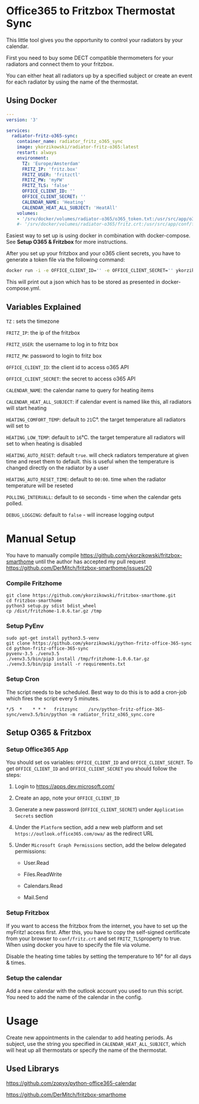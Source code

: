 # Office365 to Fritzbox Thermostat Sync

This little tool gives you the opportunity to control your radiators by your calendar. 

First you need to buy some DECT compatible thermometers for your radiators and connect them to your fritzbox. 

You can either heat all radiators up by a specified subject or create an event for each radiator by using the name of the thermostat. 

## Using Docker

```yaml
---
version: '3'

services:
  radiator-fritz-o365-sync:
    container_name: radiator_fritz_o365_sync
    image: ykorzikowski/radiator-fritz-o365:latest
    restart: always
    environment:
      TZ: 'Europe/Amsterdam'
      FRITZ_IP: 'fritz.box'
      FRITZ_USER: 'fritzctl'
      FRITZ_PW: 'myPW'
      FRITZ_TLS: 'false'
      OFFICE_CLIENT_ID: ''
      OFFICE_CLIENT_SECRET: ''
      CALENDAR_NAME: 'Heating'
      CALENDAR_HEAT_ALL_SUBJECT: 'HeatAll'
    volumes:
    - '/srv/docker/volumes/radiator-o365/o365_token.txt:/usr/src/app/o365_token.txt'
    #- '/srv/docker/volumes/radiator-o365/fritz.crt:/usr/src/app/conf/fritz.crt'
```

Easiest way to set up is using docker in combination with docker-compose. See **Setup O365 & Fritzbox** for more instructions. 

After you set up your fritzbox and your o365 client secrets, you have to generate a token file via the following command: 

```bash
docker run -i -e OFFICE_CLIENT_ID='' -e OFFICE_CLIENT_SECRET='' ykorzikowski/radiator-fritz-o365 python -mradiator_fritz_o365_sync.gen_token
```

This will print out a json which has to be stored as presented in docker-compose.yml. 



## Variables Explained

`TZ` : sets the timezone

`FRITZ_IP`: the ip of the fritzbox

`FRITZ_USER`: the username to log in to fritz box

`FRITZ_PW`: password to login to fritz box

`OFFICE_CLIENT_ID`: the client id to access o365 API

`OFFICE_CLIENT_SECRET`: the secret to access o365 API

`CALENDAR_NAME`: the calendar name to query for heating items

`CALENDAR_HEAT_ALL_SUBJECT`: if calendar event is named like this, all radiators will start heating

`HEATING_COMFORT_TEMP`: default to `21`C°. the target temperature all radiators will set to

`HEATING_LOW_TEMP`: default to `16`°C. the target temperature all radiators will set to when heating is disabled

`HEATING_AUTO_RESET`: default `true`. will check radiators temperature at given time and reset them to default. this is useful when the temperature is changed directly on the radiator by a user

`HEATING_AUTO_RESET_TIME`: default to `00:00`. time when the radiator temperature will be reseted

`POLLING_INTERVALL`: default to `60` seconds - time when the calendar gets polled. 

`DEBUG_LOGGING`: default to `false` - will increase logging output 

# Manual Setup 

You have to manually compile https://github.com/ykorzikowski/fritzbox-smarthome until the author has accepted my pull request https://github.com/DerMitch/fritzbox-smarthome/issues/20

### Compile Fritzhome

```
git clone https://github.com/ykorzikowski/fritzbox-smarthome.git
cd fritzbox-smarthome
python3 setup.py sdist bdist_wheel
cp /dist/fritzhome-1.0.6.tar.gz /tmp
```

### Setup PyEnv

```
sudo apt-get install python3.5-venv
git clone https://github.com/ykorzikowski/python-fritz-office-365-sync
cd python-fritz-office-365-sync
pyvenv-3.5 ./venv3.5
./venv3.5/bin/pip3 install /tmp/fritzhome-1.0.6.tar.gz
./venv3.5/bin/pip install -r requirements.txt

```

### Setup Cron

The script needs to be scheduled. Best way to do this is to add a cron-job which fires the script every 5 minutes. 

```
*/5  *    * * *   fritzsync    /srv/python-fritz-office-365-sync/venv3.5/bin/python -m radiator_fritz_o365_sync.core
```

## Setup O365 & Fritzbox

### Setup Office365 App

You should set os variables: `OFFICE_CLIENT_ID` and  `OFFICE_CLIENT_SECRET`. To get `OFFICE_CLIENT_ID` and `OFFICE_CLIENT_SECRET`  you should follow the steps:

1. Login to <https://apps.dev.microsoft.com/>

2. Create an app, note your `OFFICE_CLIENT_ID`

3. Generate a new password (`OFFICE_CLIENT_SECRET`) under `Application Secrets` section

4. Under the `Platform` section, add a new web platform and set `https://outlook.office365.com/owa/` as the redirect URL

5. Under `Microsoft Graph Permissions` section, add the below delegated permissions:

   - User.Read

   - Files.ReadWrite

   - Calendars.Read

   - Mail.Send

### Setup Fritzbox

If you want to access the fritzbox from the internet, you have to set up the myFritz! access first. After this, you have to copy the self-signed certificate from your browser to `conf/fritz.crt` and set `FRITZ_TLS`property to true. When using docker you have to specify the file via volume. 

Disable the heating time tables by setting the temperature to 16° for all days & times. 

### Setup the calendar

Add a new calendar with the outlook account you used to run this script. You need to add the name of the calendar in the config. 

# Usage

Create new appointments in the calendar to add heating periods. As subject, use the string you specified in `CALENDAR_HEAT_ALL_SUBJECT`, which will heat up all thermostats or specify the name of the thermostat. 

## Used Librarys

https://github.com/zopyx/python-office365-calendar

https://github.com/DerMitch/fritzbox-smarthome
